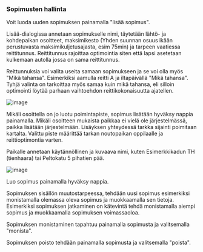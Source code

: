 ### Sopimusten hallinta

Voit luoda uuden sopimuksen painamalla "lisää sopimus".

Lisää-dialogissa annetaan sopimukselle nimi, täytetään lähtö- ja kohdepaikan osoitteet, maksimikesto (Yhden suunnan osuus ikään perustuvasta maksimikuljetusajasta, esim 75min) ja tarpeen vaatiessa reittitunnus. Reittitunnus rajoittaa optimointia siten että lapsi asetetaan kulkemaan autolla jossa on sama reittitunnus. 

Reittunnuksia voi valita useita samaan sopimukseen ja se voi olla myös "Mikä tahansa". Esimerkiksi aamulla reitti A ja iltapäivällä "Mikä tahansa". Tyhjä valinta on tarkoittaa myös samaa kuin mikä tahansa, eli silloin optimointi löytää parhaan vaihtoehdon reittikokonaisuutta ajatellen.

![image](https://github.com/jukakoski/koulukyyti-docs/assets/72802626/58444ab8-48b4-41b5-8a34-0c106af2b8c8)

Mikäli osoittella on jo luotu poimintapiste, sopimus lisätään hyväksy nappia painamalla. Mikäli osoitteen mukaista paikkaa ei vielä ole järjestelmässä, 
paikka lisätään järjestelmään. Lisäyksen yhteydessä tarkka sijainti poimitaan kartalta.  Valittu piste määrittää tarkan noutopaikan oppilaalle ja reittioptimontia varten. 

Paikalle annetaan käytännöllinen ja kuvaava nimi, kuten Esimerkkikadun TH (tienhaara) tai Peltokatu 5 pihatien pää.

![image](https://github.com/jukakoski/koulukyyti-docs/assets/72802626/82e54ff7-7fb9-43e3-9404-7531a1683ebe)

Luo sopimus painamalla hyväksy nappia.


Sopimuksen sisällön muutostarpeessa, tehdään uusi sopimus esimerkiksi monistamalla olemassa oleva sopimus ja muokkaamalla sen tietoja.
Esimerkiksi sopimuksen jatkaminen on kätevintä tehdä monistamalla aiempi sopimus ja muokkaamalla sopimuksen voimassaoloa.

Sopimuksen monistaminen tapahtuu painamalla sopimusta ja valitsemalla "monista". 

Sopimuksen poisto tehdään painamalla sopimusta ja valitsemalla "poista". 
